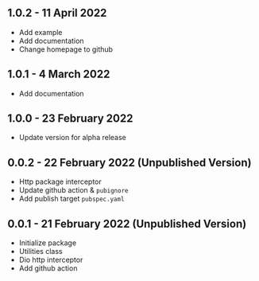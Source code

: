 ## 1.0.2 - 11 April 2022

* Add example
* Add documentation
* Change homepage to github

## 1.0.1 - 4 March 2022

* Add documentation

## 1.0.0 - 23 February 2022

* Update version for alpha release

## 0.0.2 - 22 February 2022 (Unpublished Version)

* Http package interceptor
* Update github action & `pubignore`
* Add publish target `pubspec.yaml`

## 0.0.1 - 21 February 2022 (Unpublished Version)

* Initialize package
* Utilities class
* Dio http interceptor
* Add github action
